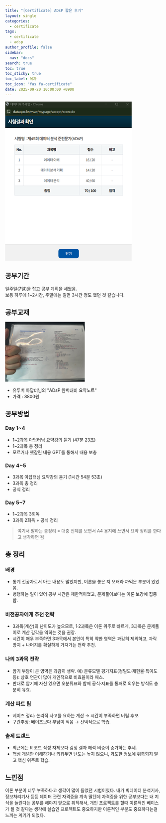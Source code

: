 ```yaml
---
title: "[Certificate] ADsP 짧은 후기"
layout: single
categories:
  - certificate
tags:
  - certificate
  - adsp
author_profile: false
sidebar:
  nav: "docs"
search: true
toc: true
toc_sticky: true
toc_label: 목차
toc_icon: "fas fa-certificate"
date: 2025-09-20 10:00:00 +0900
---
```

<img src="../../images/2025-09-20-certificate-adsp-short-review/adsp 점수.png" alt="alt text" style="zoom:75%;" />

## 공부기간
일주일(7일)을 잡고 공부 계획을 세웠음.   
보통 하루에 1~2시간, 주말에는 길면 3시간 정도 했던 것 같습니다.

## 공부교재
<img src="../../images/2025-09-20-certificate-adsp-short-review/아답터님 교재.jpg" alt="아답터 교재" style="zoom: 25%;" />

- 유투버 아답터님의 "ADsP 완벽대비 요약노트"
- 가격 : 8800원

## 공부방법

### Day 1~4

- 1~2과목 아답터님 요약강의 듣기 (47분 23초)
- 1~2과목 총 정리
- 모르거나 헷갈린 내용 GPT를 통해서 내용 보충

### Day 4~5

- 3과목 아답터님 요약강의 듣기 (1시간 54분 53초)
- 3과목 총 정리
- 공식 정리

### Day 5~7

- 1~2과목 3회독
- 3과목 2회독 + 공식 정리

> 여기서 말하는 총정리 = 대충 전체를 보면서 A4 용지에 쓰면서 요약 정리를 한다고 생각하면 됨

## 총 정리

### 배경

- 통계 전공자로서 아는 내용도 많았지만, 이론을 놓은 지 오래라 까먹은 부분이 있었음.
- 병행하는 일이 있어 공부 시간은 제한적이었고, 문제풀이보다는 이론 보강에 집중함.

### 비전공자에게 추천 전략

- 3과목(계산)의 난이도가 높으므로, 1·2과목은 이론 위주로 빠르게, 3과목은 문제풀이로 계산 감각을 익히는 것을 권장.
- 시간이 매우 부족하면 3과목에서 본인이 특히 약한 영역은 과감히 제외하고, 과락 방지 + 나머지를 확실하게 가져가는 전략 추천.

### 나의 3과목 전략

- 암기 부담이 큰 영역은 과감히 생략. 예) 분류모델 평가지표(정밀도·재현율·특이도 등): 상호 연관이 많아 개인적으로 비효율이라 패스.
- 반대로 암기에 자신 있으면 오분류표와 함께 공식·지표를 통째로 외우는 방식도 충분히 유효.

### 계산 파트 팁

- 베이즈 정리: 논리적 사고를 요하는 계산 → 시간이 부족하면 버릴 후보.
- 구간추정: 베이즈보다 부담이 적음 → 선택적으로 학습.

### 출제 트렌드

- 최근에는 R 코드 작성 자체보다 검정 결과 해석 비중이 증가하는 추세.
- 핵심 개념만 이해하거나 외워두면 난도는 높지 않으니, 과도한 정보에 위축되지 말고 핵심 위주로 학습.

## 느낀점

이론 부분이 너무 부족하다고 생각이 많이 들었던 시험이였다.
내가 빅데이터 분석기사, 정보처리기사 등등 데이터 관련 자격증을 계속 딸텐데 자격증을 위한 공부보다는
내 지식을 늘린다는 공부를 해야지 앞으로 취직해서, 개인 프로젝트를 할때 이론적인 베이스가 될 것 같다는 생각에 실습인 프로젝트도 중요하지만 이론적인 부분도 중요하다는걸 느끼는 계기가 되었다.

